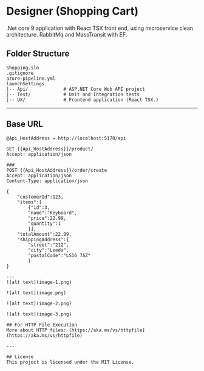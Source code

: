 
# Designer  (Shopping Cart)

.Net core 9 application with React TSX front end, using microservice clean architecture.
RabbitMq and MassTransit with EF.

## Folder Structure
```
Shopping.sln 
.gitignore  
azure-pipeline.yml
launchSettings 
|-- Api/             # ASP.NET Core Web API project
|-- Test/            # Unit and Integration tests
|-- UX/              # Frontend application (React TSX.)
```

---

## Base URL
```
@Api_HostAddress = http://localhost:5178/api

GET {{Api_HostAddress}}/product/
Accept: application/json

###
POST {{Api_HostAddress}}/order/create
Accept: application/json
Content-Type: application/json

{
    "customerId":123,
    "items":[
        {"id":3,
        "name":"Keyboard",
        "price":22.99,
        "quantity":1
        }],
    "totalAmount":22.99,
    "shippingAddress":{
        "street":"212",
        "city":"Leeds",
        "postalCode":"LS16 7AZ"
        }
}

---
![alt text](image-1.png)
 
![alt text](image.png)

![alt text](image-2.png)

![alt text](image-3.png)
 
## For HTTP File Execution
More about HTTP files: [https://aka.ms/vs/httpfile](https://aka.ms/vs/httpfile)

---

## License
This project is licensed under the MIT License.
